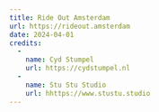 ```yaml
---
title: Ride Out Amsterdam
url: https://rideout.amsterdam
date: 2024-04-01
credits:
  -
    name: Cyd Stumpel
    url: https://cydstumpel.nl
  -
    name: Stu Stu Studio
    url: hhttps://www.stustu.studio
---
```

